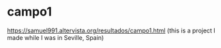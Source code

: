 # campo1
https://samuel991.altervista.org/resultados/campo1.html (this is a project I made while I was in Seville, Spain)
